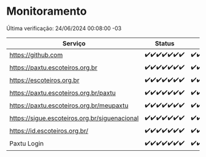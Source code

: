 # Monitoramento

Última verificação: 24/06/2024 00:08:00 -03

|Serviço|Status|Últimas 24h|
|---|---|---|
|https://github.com|<span title="2024-06-17: OK=24">✔️</span><span title="2024-06-18: OK=24">✔️</span><span title="2024-06-19: OK=24">✔️</span><span title="2024-06-20: OK=24">✔️</span><span title="2024-06-21: OK=24">✔️</span><span title="2024-06-22: OK=24">✔️</span><span title="2024-06-23: OK=3">✔️</span>|<span title="23/06/2024 00:08:00 -03 : 200">✔️</span><span title="23/06/2024 01:08:00 -03 : 200">✔️</span><span title="23/06/2024 02:06:00 -03 : 200">✔️</span><span title="23/06/2024 03:10:00 -03 : 200">✔️</span><span title="23/06/2024 04:08:00 -03 : 200">✔️</span><span title="23/06/2024 05:08:00 -03 : 200">✔️</span><span title="23/06/2024 06:08:00 -03 : 200">✔️</span><span title="23/06/2024 07:07:00 -03 : 200">✔️</span><span title="23/06/2024 08:03:00 -03 : 200">✔️</span><span title="23/06/2024 09:11:00 -03 : 200">✔️</span><span title="23/06/2024 10:06:00 -03 : 200">✔️</span><span title="23/06/2024 11:06:00 -03 : 200">✔️</span><span title="23/06/2024 12:05:00 -03 : 200">✔️</span><span title="23/06/2024 13:07:00 -03 : 200">✔️</span><span title="23/06/2024 14:03:00 -03 : 200">✔️</span><span title="23/06/2024 15:08:00 -03 : 200">✔️</span><span title="23/06/2024 16:03:00 -03 : 200">✔️</span><span title="23/06/2024 17:07:00 -03 : 200">✔️</span><span title="23/06/2024 18:05:00 -03 : 200">✔️</span><span title="23/06/2024 19:05:00 -03 : 200">✔️</span><span title="23/06/2024 20:07:00 -03 : 200">✔️</span><span title="23/06/2024 21:35:00 -03 : 200">✔️</span><span title="23/06/2024 22:55:00 -03 : 200">✔️</span><span title="23/06/2024 23:27:00 -03 : 200">✔️</span><span title="24/06/2024 00:08:00 -03 : 200">✔️</span>|
|https://paxtu.escoteiros.org.br|<span title="2024-06-17: OK=24">✔️</span><span title="2024-06-18: OK=24">✔️</span><span title="2024-06-19: OK=24">✔️</span><span title="2024-06-20: OK=24">✔️</span><span title="2024-06-21: OK=24">✔️</span><span title="2024-06-22: OK=24">✔️</span><span title="2024-06-23: OK=3">✔️</span>|<span title="23/06/2024 00:08:00 -03 : 200">✔️</span><span title="23/06/2024 01:08:00 -03 : 200">✔️</span><span title="23/06/2024 02:06:00 -03 : 200">✔️</span><span title="23/06/2024 03:10:00 -03 : 200">✔️</span><span title="23/06/2024 04:08:00 -03 : 200">✔️</span><span title="23/06/2024 05:08:00 -03 : 200">✔️</span><span title="23/06/2024 06:08:00 -03 : 200">✔️</span><span title="23/06/2024 07:07:00 -03 : 200">✔️</span><span title="23/06/2024 08:03:00 -03 : 200">✔️</span><span title="23/06/2024 09:11:00 -03 : 200">✔️</span><span title="23/06/2024 10:06:00 -03 : 200">✔️</span><span title="23/06/2024 11:06:00 -03 : 200">✔️</span><span title="23/06/2024 12:05:00 -03 : 200">✔️</span><span title="23/06/2024 13:07:00 -03 : 200">✔️</span><span title="23/06/2024 14:03:00 -03 : 200">✔️</span><span title="23/06/2024 15:08:00 -03 : 200">✔️</span><span title="23/06/2024 16:03:00 -03 : 200">✔️</span><span title="23/06/2024 17:07:00 -03 : 200">✔️</span><span title="23/06/2024 18:05:00 -03 : 200">✔️</span><span title="23/06/2024 19:05:00 -03 : 200">✔️</span><span title="23/06/2024 20:07:00 -03 : 200">✔️</span><span title="23/06/2024 21:35:00 -03 : 200">✔️</span><span title="23/06/2024 22:55:00 -03 : 200">✔️</span><span title="23/06/2024 23:27:00 -03 : 200">✔️</span><span title="24/06/2024 00:08:00 -03 : 200">✔️</span>|
|https://escoteiros.org.br|<span title="2024-06-17: OK=24">✔️</span><span title="2024-06-18: OK=24">✔️</span><span title="2024-06-19: OK=24">✔️</span><span title="2024-06-20: OK=24">✔️</span><span title="2024-06-21: OK=24">✔️</span><span title="2024-06-22: OK=24">✔️</span><span title="2024-06-23: OK=3">✔️</span>|<span title="23/06/2024 00:08:00 -03 : 200">✔️</span><span title="23/06/2024 01:08:00 -03 : 200">✔️</span><span title="23/06/2024 02:06:00 -03 : 200">✔️</span><span title="23/06/2024 03:10:00 -03 : 200">✔️</span><span title="23/06/2024 04:08:00 -03 : 200">✔️</span><span title="23/06/2024 05:08:00 -03 : 200">✔️</span><span title="23/06/2024 06:08:00 -03 : 200">✔️</span><span title="23/06/2024 07:07:00 -03 : 200">✔️</span><span title="23/06/2024 08:03:00 -03 : 200">✔️</span><span title="23/06/2024 09:11:00 -03 : 200">✔️</span><span title="23/06/2024 10:06:00 -03 : 200">✔️</span><span title="23/06/2024 11:06:00 -03 : 200">✔️</span><span title="23/06/2024 12:05:00 -03 : 200">✔️</span><span title="23/06/2024 13:07:00 -03 : 200">✔️</span><span title="23/06/2024 14:03:00 -03 : 200">✔️</span><span title="23/06/2024 15:08:00 -03 : 200">✔️</span><span title="23/06/2024 16:03:00 -03 : 200">✔️</span><span title="23/06/2024 17:07:00 -03 : 200">✔️</span><span title="23/06/2024 18:05:00 -03 : 200">✔️</span><span title="23/06/2024 19:05:00 -03 : 200">✔️</span><span title="23/06/2024 20:07:00 -03 : 200">✔️</span><span title="23/06/2024 21:35:00 -03 : 200">✔️</span><span title="23/06/2024 22:55:00 -03 : 200">✔️</span><span title="23/06/2024 23:27:00 -03 : 200">✔️</span><span title="24/06/2024 00:08:00 -03 : 200">✔️</span>|
|https://paxtu.escoteiros.org.br/paxtu|<span title="2024-06-17: OK=24">✔️</span><span title="2024-06-18: OK=24">✔️</span><span title="2024-06-19: OK=24">✔️</span><span title="2024-06-20: OK=24">✔️</span><span title="2024-06-21: OK=24">✔️</span><span title="2024-06-22: OK=24">✔️</span><span title="2024-06-23: OK=3">✔️</span>|<span title="23/06/2024 00:08:00 -03 : 200">✔️</span><span title="23/06/2024 01:08:00 -03 : 200">✔️</span><span title="23/06/2024 02:06:00 -03 : 200">✔️</span><span title="23/06/2024 03:10:00 -03 : 200">✔️</span><span title="23/06/2024 04:08:00 -03 : 200">✔️</span><span title="23/06/2024 05:08:00 -03 : 200">✔️</span><span title="23/06/2024 06:08:00 -03 : 200">✔️</span><span title="23/06/2024 07:07:00 -03 : 200">✔️</span><span title="23/06/2024 08:03:00 -03 : 200">✔️</span><span title="23/06/2024 09:12:00 -03 : 200">✔️</span><span title="23/06/2024 10:06:00 -03 : 200">✔️</span><span title="23/06/2024 11:06:00 -03 : 200">✔️</span><span title="23/06/2024 12:05:00 -03 : 200">✔️</span><span title="23/06/2024 13:07:00 -03 : 200">✔️</span><span title="23/06/2024 14:03:00 -03 : 200">✔️</span><span title="23/06/2024 15:08:00 -03 : 200">✔️</span><span title="23/06/2024 16:03:00 -03 : 200">✔️</span><span title="23/06/2024 17:07:00 -03 : 200">✔️</span><span title="23/06/2024 18:05:00 -03 : 200">✔️</span><span title="23/06/2024 19:05:00 -03 : 200">✔️</span><span title="23/06/2024 20:07:00 -03 : 200">✔️</span><span title="23/06/2024 21:35:00 -03 : 200">✔️</span><span title="23/06/2024 22:55:00 -03 : 200">✔️</span><span title="23/06/2024 23:27:00 -03 : 200">✔️</span><span title="24/06/2024 00:08:00 -03 : 200">✔️</span>|
|https://paxtu.escoteiros.org.br/meupaxtu|<span title="2024-06-17: OK=24">✔️</span><span title="2024-06-18: OK=24">✔️</span><span title="2024-06-19: OK=24">✔️</span><span title="2024-06-20: OK=24">✔️</span><span title="2024-06-21: OK=24">✔️</span><span title="2024-06-22: OK=24">✔️</span><span title="2024-06-23: OK=3">✔️</span>|<span title="23/06/2024 00:08:00 -03 : 200">✔️</span><span title="23/06/2024 01:08:00 -03 : 200">✔️</span><span title="23/06/2024 02:06:00 -03 : 200">✔️</span><span title="23/06/2024 03:10:00 -03 : 200">✔️</span><span title="23/06/2024 04:08:00 -03 : 200">✔️</span><span title="23/06/2024 05:08:00 -03 : 200">✔️</span><span title="23/06/2024 06:08:00 -03 : 200">✔️</span><span title="23/06/2024 07:08:00 -03 : 200">✔️</span><span title="23/06/2024 08:03:00 -03 : 200">✔️</span><span title="23/06/2024 09:12:00 -03 : 200">✔️</span><span title="23/06/2024 10:06:00 -03 : 200">✔️</span><span title="23/06/2024 11:06:00 -03 : 200">✔️</span><span title="23/06/2024 12:05:00 -03 : 200">✔️</span><span title="23/06/2024 13:07:00 -03 : 200">✔️</span><span title="23/06/2024 14:03:00 -03 : 200">✔️</span><span title="23/06/2024 15:08:00 -03 : 200">✔️</span><span title="23/06/2024 16:03:00 -03 : 200">✔️</span><span title="23/06/2024 17:07:00 -03 : 200">✔️</span><span title="23/06/2024 18:05:00 -03 : 200">✔️</span><span title="23/06/2024 19:05:00 -03 : 200">✔️</span><span title="23/06/2024 20:07:00 -03 : 200">✔️</span><span title="23/06/2024 21:35:00 -03 : 200">✔️</span><span title="23/06/2024 22:55:00 -03 : 200">✔️</span><span title="23/06/2024 23:27:00 -03 : 200">✔️</span><span title="24/06/2024 00:08:00 -03 : 200">✔️</span>|
|https://sigue.escoteiros.org.br/siguenacional|<span title="2024-06-17: OK=24">✔️</span><span title="2024-06-18: OK=24">✔️</span><span title="2024-06-19: OK=24">✔️</span><span title="2024-06-20: OK=24">✔️</span><span title="2024-06-21: OK=24">✔️</span><span title="2024-06-22: OK=24">✔️</span><span title="2024-06-23: OK=3">✔️</span>|<span title="23/06/2024 00:08:00 -03 : 200">✔️</span><span title="23/06/2024 01:08:00 -03 : 200">✔️</span><span title="23/06/2024 02:06:00 -03 : 200">✔️</span><span title="23/06/2024 03:10:00 -03 : 200">✔️</span><span title="23/06/2024 04:08:00 -03 : 200">✔️</span><span title="23/06/2024 05:08:00 -03 : 200">✔️</span><span title="23/06/2024 06:08:00 -03 : 200">✔️</span><span title="23/06/2024 07:08:00 -03 : 200">✔️</span><span title="23/06/2024 08:03:00 -03 : 200">✔️</span><span title="23/06/2024 09:12:00 -03 : 200">✔️</span><span title="23/06/2024 10:06:00 -03 : 200">✔️</span><span title="23/06/2024 11:06:00 -03 : 200">✔️</span><span title="23/06/2024 12:05:00 -03 : 200">✔️</span><span title="23/06/2024 13:07:00 -03 : 200">✔️</span><span title="23/06/2024 14:03:00 -03 : 200">✔️</span><span title="23/06/2024 15:08:00 -03 : 200">✔️</span><span title="23/06/2024 16:03:00 -03 : 200">✔️</span><span title="23/06/2024 17:07:00 -03 : 200">✔️</span><span title="23/06/2024 18:05:00 -03 : 200">✔️</span><span title="23/06/2024 19:05:00 -03 : 200">✔️</span><span title="23/06/2024 20:07:00 -03 : 200">✔️</span><span title="23/06/2024 21:35:00 -03 : 200">✔️</span><span title="23/06/2024 22:55:00 -03 : 200">✔️</span><span title="23/06/2024 23:27:00 -03 : 200">✔️</span><span title="24/06/2024 00:08:00 -03 : 200">✔️</span>|
|https://id.escoteiros.org.br/|<span title="2024-06-17: OK=24">✔️</span><span title="2024-06-18: OK=24">✔️</span><span title="2024-06-19: OK=24">✔️</span><span title="2024-06-20: OK=24">✔️</span><span title="2024-06-21: OK=24">✔️</span><span title="2024-06-22: OK=24">✔️</span><span title="2024-06-23: OK=3">✔️</span>|<span title="23/06/2024 00:08:00 -03 : 200">✔️</span><span title="23/06/2024 01:08:00 -03 : 200">✔️</span><span title="23/06/2024 02:06:00 -03 : 200">✔️</span><span title="23/06/2024 03:10:00 -03 : 200">✔️</span><span title="23/06/2024 04:08:00 -03 : 200">✔️</span><span title="23/06/2024 05:08:00 -03 : 200">✔️</span><span title="23/06/2024 06:08:00 -03 : 200">✔️</span><span title="23/06/2024 07:08:00 -03 : 200">✔️</span><span title="23/06/2024 08:03:00 -03 : 200">✔️</span><span title="23/06/2024 09:12:00 -03 : 200">✔️</span><span title="23/06/2024 10:06:00 -03 : 200">✔️</span><span title="23/06/2024 11:06:00 -03 : 200">✔️</span><span title="23/06/2024 12:05:00 -03 : 200">✔️</span><span title="23/06/2024 13:07:00 -03 : 200">✔️</span><span title="23/06/2024 14:03:00 -03 : 200">✔️</span><span title="23/06/2024 15:08:00 -03 : 200">✔️</span><span title="23/06/2024 16:03:00 -03 : 200">✔️</span><span title="23/06/2024 17:07:00 -03 : 200">✔️</span><span title="23/06/2024 18:05:00 -03 : 200">✔️</span><span title="23/06/2024 19:05:00 -03 : 200">✔️</span><span title="23/06/2024 20:07:00 -03 : 200">✔️</span><span title="23/06/2024 21:35:00 -03 : 200">✔️</span><span title="23/06/2024 22:55:00 -03 : 200">✔️</span><span title="23/06/2024 23:27:00 -03 : 200">✔️</span><span title="24/06/2024 00:08:00 -03 : 200">✔️</span>|
|Paxtu Login|<span title="2024-06-17: OK=24">✔️</span><span title="2024-06-18: OK=24">✔️</span><span title="2024-06-19: OK=24">✔️</span><span title="2024-06-20: OK=24">✔️</span><span title="2024-06-21: OK=24">✔️</span><span title="2024-06-22: OK=24">✔️</span><span title="2024-06-23: OK=3">✔️</span>|<span title="23/06/2024 00:08:00 -03 : 200">✔️</span><span title="23/06/2024 01:08:00 -03 : 200">✔️</span><span title="23/06/2024 02:06:00 -03 : 200">✔️</span><span title="23/06/2024 03:10:00 -03 : 200">✔️</span><span title="23/06/2024 04:08:00 -03 : 200">✔️</span><span title="23/06/2024 05:08:00 -03 : 200">✔️</span><span title="23/06/2024 06:08:00 -03 : 200">✔️</span><span title="23/06/2024 07:08:00 -03 : 200">✔️</span><span title="23/06/2024 08:03:00 -03 : 200">✔️</span><span title="23/06/2024 09:12:00 -03 : 200">✔️</span><span title="23/06/2024 10:06:00 -03 : 200">✔️</span><span title="23/06/2024 11:06:00 -03 : 200">✔️</span><span title="23/06/2024 12:05:00 -03 : 200">✔️</span><span title="23/06/2024 13:07:00 -03 : 200">✔️</span><span title="23/06/2024 14:03:00 -03 : 200">✔️</span><span title="23/06/2024 15:08:00 -03 : 200">✔️</span><span title="23/06/2024 16:03:00 -03 : 200">✔️</span><span title="23/06/2024 17:07:00 -03 : 200">✔️</span><span title="23/06/2024 18:05:00 -03 : 200">✔️</span><span title="23/06/2024 19:05:00 -03 : 200">✔️</span><span title="23/06/2024 20:07:00 -03 : 200">✔️</span><span title="23/06/2024 21:35:00 -03 : 200">✔️</span><span title="23/06/2024 22:55:00 -03 : 200">✔️</span><span title="23/06/2024 23:27:00 -03 : 200">✔️</span><span title="24/06/2024 00:08:00 -03 : 200">✔️</span>|
